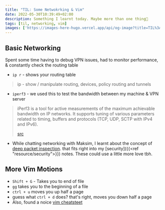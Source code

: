 ```yaml
---
title: "TIL: Some Netwokrking & Vim"
date: 2022-05-30T10:39:49+02:00
description: Something I learnt today. Maybe more than one thing👾
tags: [til, networking, vim]
images: ['https://images-here-hugo.vercel.app/api/og-image?title=TIL%3A%20Some%20Netwokrking%20%26%20Vim']
---
```


## Basic Networking
Spent some time having to debug VPN issues, had to monitor performance, & constantly check the routing table
- `ip r` - shows your routing table
> ip - show / manipulate routing, devices, policy routing and tunnels


- `iperf3` - we used this to test the bandwidth between my machine & VPN server
> iPerf3 is a tool for active measurements of the maximum achievable bandwidth on IP networks. It supports tuning of various parameters related to timing, buffers and protocols (TCP, UDP, SCTP with IPv4 and IPv6). 
>
> [src](https://iperf.fr/)

- While chatting networking with Maksim, I learnt about the concept of [deep packet inspection](https://digitalguardian.com/blog/what-deep-packet-inspection-how-it-works-use-cases-dpi-and-more). that fits right into my [security]({{<ref "resource/security">}}) notes. These could use a little more love tbh.

## More Vim Motions
- `Shift + G` - Takes you to end of file
- `gg` takes you to the beginning of a file
- `ctrl + u` moves you up half a page
- guess what `ctrl + d` does? that's right, moves you down half a page
- Also, found a noice [vim cheatsteet](https://vimsheet.com/)